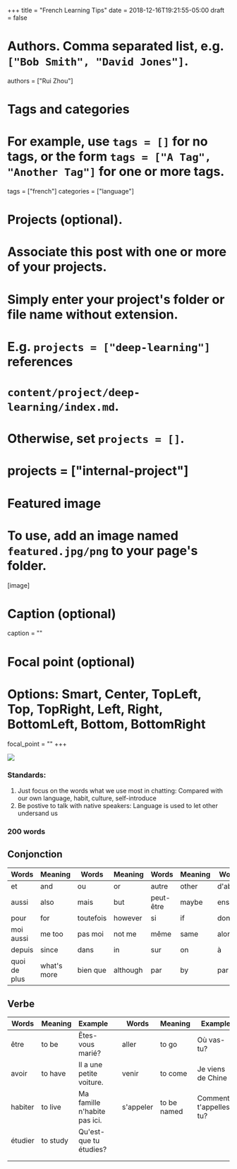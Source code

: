 +++
title = "French Learning Tips"
date = 2018-12-16T19:21:55-05:00
draft = false

# Authors. Comma separated list, e.g. `["Bob Smith", "David Jones"]`.
authors = ["Rui Zhou"]

# Tags and categories
# For example, use `tags = []` for no tags, or the form `tags = ["A Tag", "Another Tag"]` for one or more tags.
tags = ["french"]
categories = ["language"]

# Projects (optional).
#   Associate this post with one or more of your projects.
#   Simply enter your project's folder or file name without extension.
#   E.g. `projects = ["deep-learning"]` references
#   `content/project/deep-learning/index.md`.
#   Otherwise, set `projects = []`.
# projects = ["internal-project"]

# Featured image
# To use, add an image named `featured.jpg/png` to your page's folder.
[image]
  # Caption (optional)
  caption = ""

  # Focal point (optional)
  # Options: Smart, Center, TopLeft, Top, TopRight, Left, Right, BottomLeft, Bottom, BottomRight
  focal_point = ""
+++

![](https://a.photo/images/2019/01/09/french_structure.png)

### Standards:

1. Just focus on the words what we use most in chatting:
    Compared with our own language, habit, culture, self-introduce
2. Be postive to talk with native speakers:
    Language is used to let other undersand us

### 200 words
## Conjonction
| Words        | Meaning     | Words     | Meaning  | Words     | Meaning | Words   | Meaning     |
| ------------ | ----------- | --------- | -------- | --------- | ------- | ------- | ----------- |
| et           | and         | ou        | or       | autre     | other   | d'abord | first       |
| aussi        | also        | mais      | but      | peut-être | maybe   | ensuite | then, hence |
| pour         | for         | toutefois | however  | si        | if      | donc    | therefore   |
| moi aussi    | me too      | pas moi   | not me   | même      | same    | alors   | so, then    |
| depuis       | since       | dans      | in       | sur       | on      | à       | at          |
| quoi de plus | what's more | bien que  | although | par       | by      | par     | per         |

## Verbe
| Words   | Meaning  | Example                      |     | Words     | Meaning     | Example                |
| ------- | -------- | ---------------------------- | --- | --------- | ----------- | ---------------------- |
| être    | to be    | Êtes-vous marié?             |     | aller     | to go       | Où vas-tu?             |
| avoir   | to have  | Il a une petite voiture.     |     | venir     | to come     | Je viens de Chine      |
| habiter | to live  | Ma famille n'habite pas ici. |     | s'appeler | to be named | Comment t'appelles-tu? |
| étudier | to study | Qu'est-que tu étudies?       |     |           |             |                        |
|         |          |                              |     |           |             |                        |
|         |          |                              |     |           |             |                        |
